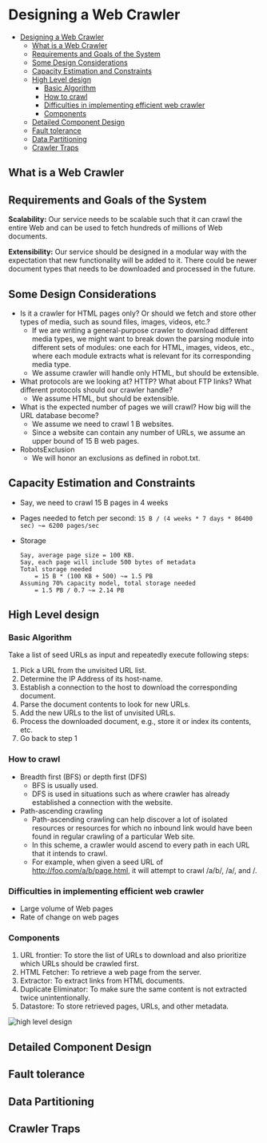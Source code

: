 # Designing a Web Crawler

- [Designing a Web Crawler](#designing-a-web-crawler)
  - [What is a Web Crawler](#what-is-a-web-crawler)
  - [Requirements and Goals of the System](#requirements-and-goals-of-the-system)
  - [Some Design Considerations](#some-design-considerations)
  - [Capacity Estimation and Constraints](#capacity-estimation-and-constraints)
  - [High Level design](#high-level-design)
    - [Basic Algorithm](#basic-algorithm)
    - [How to crawl](#how-to-crawl)
    - [Difficulties in implementing efficient web crawler](#difficulties-in-implementing-efficient-web-crawler)
    - [Components](#components)
  - [Detailed Component Design](#detailed-component-design)
  - [Fault tolerance](#fault-tolerance)
  - [Data Partitioning](#data-partitioning)
  - [Crawler Traps](#crawler-traps)

## What is a Web Crawler

## Requirements and Goals of the System

**Scalability:** Our service needs to be scalable such that it can crawl the entire Web and can be used to fetch hundreds of millions of Web documents.

**Extensibility:** Our service should be designed in a modular way with the expectation that new functionality will be added to it. There could be newer document types that needs to be downloaded and processed in the future.

## Some Design Considerations

- Is it a crawler for HTML pages only? Or should we fetch and store other types of media, such as sound files, images, videos, etc.?
  - If we are writing a general-purpose crawler to download different media types, we might want to break down the parsing module into different sets of modules: one each for HTML, images, videos, etc., where each module extracts what is relevant for its corresponding media type.
  - We assume crawler will handle only HTML, but should be extensible.
- What protocols are we looking at? HTTP? What about FTP links? What different protocols should our crawler handle?
  - We assume HTML, but should be extensible.
- What is the expected number of pages we will crawl? How big will the URL database become?
  - We assume we need to crawl 1 B websites.
  - Since a website can contain any number of URLs, we assume an upper bound of 15 B web pages.
- RobotsExclusion
  - We will honor an exclusions as defined in robot.txt.

## Capacity Estimation and Constraints

- Say, we need to crawl 15 B pages in 4 weeks
- Pages needed to fetch per second: `15 B / (4 weeks * 7 days * 86400 sec) ~= 6200 pages/sec`
- Storage
  
    ```text
    Say, average page size = 100 KB.
    Say, each page will include 500 bytes of metadata 
    Total storage needed
        = 15 B * (100 KB + 500) ~= 1.5 PB
    Assuming 70% capacity model, total storage needed
        = 1.5 PB / 0.7 ~= 2.14 PB
    ```

## High Level design

### Basic Algorithm

Take a list of seed URLs as input and repeatedly execute following steps:

1. Pick a URL from the unvisited URL list.
2. Determine the IP Address of its host-name.
3. Establish a connection to the host to download the corresponding document.
4. Parse the document contents to look for new URLs.
5. Add the new URLs to the list of unvisited URLs.
6. Process the downloaded document, e.g., store it or index its contents, etc.
7. Go back to step 1

### How to crawl

- Breadth first (BFS) or depth first (DFS)
  - BFS is usually used.
  - DFS is used in situations such as where crawler has already established a connection with the website.
- Path-ascending crawling
  - Path-ascending crawling can help discover a lot of isolated resources or resources for which no inbound link would have been found in regular crawling of a particular Web site.
  - In this scheme, a crawler would ascend to every path in each URL that it intends to crawl.
  - For example, when given a seed URL of http://foo.com/a/b/page.html, it will attempt to crawl /a/b/, /a/, and /.

### Difficulties in implementing efficient web crawler

- Large volume of Web pages
- Rate of change on web pages

### Components

1. URL frontier: To store the list of URLs to download and also prioritize which URLs should be crawled first.
2. HTML Fetcher: To retrieve a web page from the server.
3. Extractor: To extract links from HTML documents.
4. Duplicate Eliminator: To make sure the same content is not extracted twice unintentionally.
5. Datastore: To store retrieved pages, URLs, and other metadata.

![high level design](https://raw.githubusercontent.com/tuliren/grokking-system-design/master/img/web-crawler-overview.png)

## Detailed Component Design

## Fault tolerance

## Data Partitioning

## Crawler Traps
